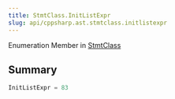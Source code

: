 ```yaml
---
title: StmtClass.InitListExpr
slug: api/cppsharp.ast.stmtclass.initlistexpr
---
```

Enumeration Member in [StmtClass](/api/cppsharp/ast/stmtclass)

## Summary



```csharp
InitListExpr = 83
```


